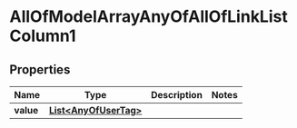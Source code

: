 

# AllOfModelArrayAnyOfAllOfLinkListColumn1


## Properties

| Name | Type | Description | Notes |
|------------ | ------------- | ------------- | -------------|
|**value** | [**List&lt;AnyOfUserTag&gt;**](AnyOfUserTag.md) |  |  |



